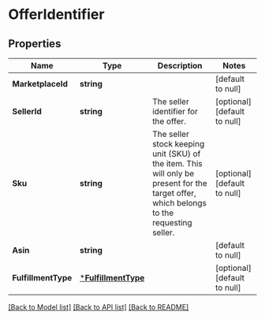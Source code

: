 # OfferIdentifier

## Properties
Name | Type | Description | Notes
------------ | ------------- | ------------- | -------------
**MarketplaceId** | **string** |  | [default to null]
**SellerId** | **string** | The seller identifier for the offer. | [optional] [default to null]
**Sku** | **string** | The seller stock keeping unit (SKU) of the item. This will only be present for the target offer, which belongs to the requesting seller. | [optional] [default to null]
**Asin** | **string** |  | [default to null]
**FulfillmentType** | [***FulfillmentType**](FulfillmentType.md) |  | [optional] [default to null]

[[Back to Model list]](../README.md#documentation-for-models) [[Back to API list]](../README.md#documentation-for-api-endpoints) [[Back to README]](../README.md)

